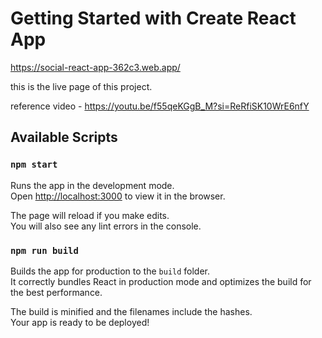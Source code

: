 # Getting Started with Create React App

https://social-react-app-362c3.web.app/


this is the live page of this project. 


reference video - https://youtu.be/f55qeKGgB_M?si=ReRfiSK10WrE6nfY

## Available Scripts



### `npm start`

Runs the app in the development mode.\
Open [http://localhost:3000](http://localhost:3000) to view it in the browser.

The page will reload if you make edits.\
You will also see any lint errors in the console.

### `npm run build`

Builds the app for production to the `build` folder.\
It correctly bundles React in production mode and optimizes the build for the best performance.

The build is minified and the filenames include the hashes.\
Your app is ready to be deployed!


